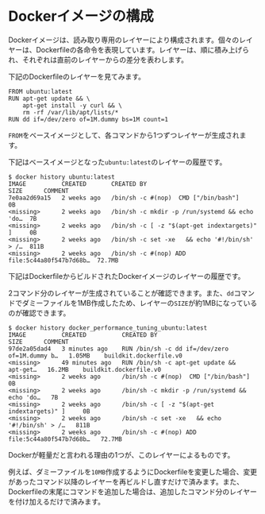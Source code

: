 # Dockerイメージの構成

Dockerイメージは、読み取り専用のレイヤーにより構成されます。個々のレイヤーは、Dockerfileの各命令を表現しています。レイヤーは、順に積み上げられ、それぞれは直前のレイヤーからの差分を表わします。

下記のDockerfileのレイヤーを見てみます。

```
FROM ubuntu:latest
RUN apt-get update && \
    apt-get install -y curl && \
    rm -rf /var/lib/apt/lists/*
RUN dd if=/dev/zero of=1M.dummy bs=1M count=1
```

`FROM`をベースイメージとして、各コマンドから1つずつレイヤーが生成されます。

下記はベースイメージとなった`ubuntu:latest`のレイヤーの履歴です。

```
$ docker history ubuntu:latest
IMAGE          CREATED       CREATED BY                                      SIZE      COMMENT
7e0aa2d69a15   2 weeks ago   /bin/sh -c #(nop)  CMD ["/bin/bash"]            0B        
<missing>      2 weeks ago   /bin/sh -c mkdir -p /run/systemd && echo 'do…  7B        
<missing>      2 weeks ago   /bin/sh -c [ -z "$(apt-get indextargets)" ]     0B        
<missing>      2 weeks ago   /bin/sh -c set -xe   && echo '#!/bin/sh' > /…  811B      
<missing>      2 weeks ago   /bin/sh -c #(nop) ADD file:5c44a80f547b7d68b…  72.7MB    
```

下記はDockerfileからビルドされたDockerイメージのレイヤーの履歴です。

2コマンド分のレイヤーが生成されていることが確認できます。また、`dd`コマンドでダミーファイルを1MB作成したため、レイヤーの`SIZE`が約1MBになっているのが確認できます。

```
$ docker history docker_performance_tuning_ubuntu:latest
IMAGE          CREATED          CREATED BY                                      SIZE      COMMENT
97de2a05dad4   3 minutes ago    RUN /bin/sh -c dd if=/dev/zero of=1M.dummy b…   1.05MB    buildkit.dockerfile.v0
<missing>      49 minutes ago   RUN /bin/sh -c apt-get update &&     apt-get…   16.2MB    buildkit.dockerfile.v0
<missing>      2 weeks ago      /bin/sh -c #(nop)  CMD ["/bin/bash"]            0B
<missing>      2 weeks ago      /bin/sh -c mkdir -p /run/systemd && echo 'do…   7B
<missing>      2 weeks ago      /bin/sh -c [ -z "$(apt-get indextargets)" ]     0B
<missing>      2 weeks ago      /bin/sh -c set -xe   && echo '#!/bin/sh' > /…   811B
<missing>      2 weeks ago      /bin/sh -c #(nop) ADD file:5c44a80f547b7d68b…   72.7MB
```

Dockerが軽量だと言われる理由の1つが、このレイヤーによるものです。

例えば、ダミーファイルを`10MB`作成するようにDockerfileを変更した場合、変更があったコマンド以降のレイヤーを再ビルドし直すだけで済みます。また、Dockerfileの末尾にコマンドを追加した場合は、追加したコマンド分のレイヤーを付け加えるだけで済みます。
